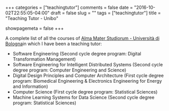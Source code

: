 +++
categories = ["teachingtutor"]
comments = false
date = "2016-10-02T22:55:05-04:00"
draft = false
slug = ""
tags = ["teachingtutor"]
title = "Teaching Tutor - Unibo"

showpagemeta = false
+++

A complete list of all the courses of [Alma Mater Studiorum - Università di Bologna](https://www.unibo.it/en)in which I have been a teaching tutor:
- Software Engineering (Second cycle degree program: Digital Transformation Management)
- Software Engineering for Intelligent Distributed Systems (Second cycle degree program: Computer Engineering and Science)
- Digital Design Principles and Computer Architecture (First cycle degree program: Biomedical Engineering & Electronics Engineering for Energy and Information)
- Computer Science (First cycle degree program: Statistical Sciences)
- Machine Learning Systems for Data Science (Second cycle degree program: Statistical Sciences)
